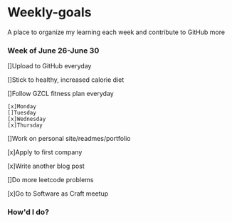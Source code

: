 # Weekly-goals
A place to organize my learning each week and contribute to GitHub more

### Week of June 26-June 30

[]Upload to GitHub everyday

[]Stick to healthy, increased calorie diet

[]Follow GZCL fitness plan everyday

    [x]Monday
    []Tuesday
    [x]Wednesday
    [x]Thursday

[]Work on personal site/readmes/portfolio

[x]Apply to first company

[x]Write another blog post

[]Do more leetcode problems

[x]Go to Software as Craft meetup

### How'd I do?


